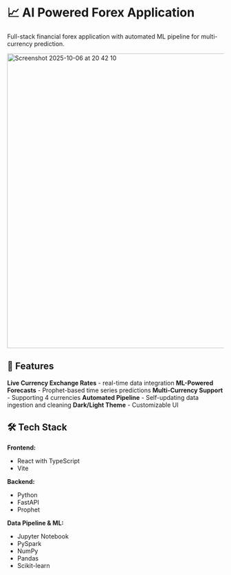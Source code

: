 # 📈 AI Powered Forex Application

Full-stack financial forex application with automated ML pipeline for multi-currency prediction.

<img width="1408" height="684" alt="Screenshot 2025-10-06 at 20 42 10" src="https://github.com/user-attachments/assets/963f6c95-07d3-4527-b323-0c95701edbc8" />

## 🎯 Features

**Live Currency Exchange Rates** - real-time data integration
**ML-Powered Forecasts** - Prophet-based time series predictions
**Multi-Currency Support** - Supporting 4 currencies
**Automated Pipeline** - Self-updating data ingestion and cleaning
**Dark/Light Theme** - Customizable UI

## 🛠️ Tech Stack

**Frontend:**
- React with TypeScript
- Vite

**Backend:**
- Python
- FastAPI
- Prophet

**Data Pipeline & ML:**
- Jupyter Notebook
- PySpark
- NumPy
- Pandas
- Scikit-learn


